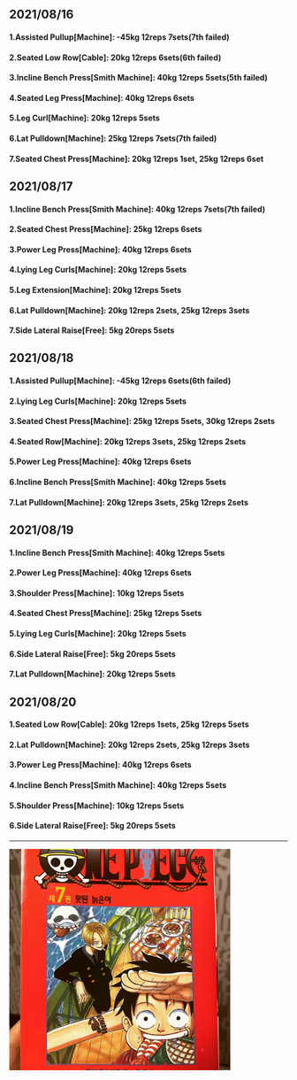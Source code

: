 ## 2021/08/16
#### 1.Assisted Pullup\[Machine\]: -45kg 12reps 7sets(7th failed)
#### 2.Seated Low Row\[Cable\]: 20kg 12reps 6sets(6th failed)
#### 3.Incline Bench Press\[Smith Machine\]: 40kg 12reps 5sets(5th failed)
#### 4.Seated Leg Press\[Machine\]: 40kg 12reps 6sets
#### 5.Leg Curl\[Machine\]: 20kg 12reps 5sets
#### 6.Lat Pulldown\[Machine\]: 25kg 12reps 7sets(7th failed)
#### 7.Seated Chest Press\[Machine\]: 20kg 12reps 1set, 25kg 12reps 6set

## 2021/08/17
#### 1.Incline Bench Press\[Smith Machine\]: 40kg 12reps 7sets(7th failed)
#### 2.Seated Chest Press\[Machine\]: 25kg 12reps 6sets
#### 3.Power Leg Press\[Machine\]: 40kg 12reps 6sets
#### 4.Lying Leg Curls\[Machine\]: 20kg 12reps 5sets
#### 5.Leg Extension\[Machine\]: 20kg 12reps 5sets
#### 6.Lat Pulldown\[Machine\]: 20kg 12reps 2sets, 25kg 12reps 3sets
#### 7.Side Lateral Raise\[Free\]: 5kg 20reps 5sets


## 2021/08/18
#### 1.Assisted Pullup\[Machine\]: -45kg 12reps 6sets(6th failed)
#### 2.Lying Leg Curls\[Machine\]: 20kg 12reps 5sets
#### 3.Seated Chest Press\[Machine\]: 25kg 12reps 5sets, 30kg 12reps 2sets
#### 4.Seated Row\[Machine\]: 20kg 12reps 3sets, 25kg 12reps 2sets
#### 5.Power Leg Press\[Machine\]: 40kg 12reps 6sets
#### 6.Incline Bench Press\[Smith Machine\]: 40kg 12reps 5sets
#### 7.Lat Pulldown\[Machine\]: 20kg 12reps 3sets, 25kg 12reps 2sets


## 2021/08/19
#### 1.Incline Bench Press\[Smith Machine\]: 40kg 12reps 5sets
#### 2.Power Leg Press\[Machine\]: 40kg 12reps 6sets
#### 3.Shoulder Press\[Machine\]: 10kg 12reps 5sets
#### 4.Seated Chest Press\[Machine\]: 25kg 12reps 5sets
#### 5.Lying Leg Curls\[Machine\]: 20kg 12reps 5sets
#### 6.Side Lateral Raise\[Free\]: 5kg 20reps 5sets
#### 7.Lat Pulldown\[Machine\]: 20kg 12reps 5sets


## 2021/08/20
#### 1.Seated Low Row\[Cable\]: 20kg 12reps 1sets, 25kg 12reps 5sets
#### 2.Lat Pulldown\[Machine\]: 20kg 12reps 2sets, 25kg 12reps 3sets 
#### 3.Power Leg Press\[Machine\]: 40kg 12reps 6sets
#### 4.Incline Bench Press\[Smith Machine\]: 40kg 12reps 5sets
#### 5.Shoulder Press\[Machine\]: 10kg 12reps 5sets
#### 6.Side Lateral Raise\[Free\]: 5kg 20reps 5sets


---
<img src='./_resources/__07.jpg' width='400px' />
